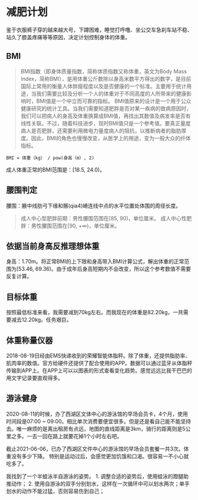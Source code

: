 # 减肥计划

鉴于衣服裤子穿的越来越大号，下蹲困难，睡觉打呼噜、坐公交车急刹车站不稳、站久了膝盖疼痛等等原因，决定计划控制身体的体重。

## BMI

> BMI指数（即身体质量指数，简称体质指数又称体重，英文为Body Mass Index，简称BMI），是用体重公斤数除以身高米数平方得出的数字，是目前国际上常用的衡量人体胖瘦程度以及是否健康的一个标准。主要用于统计用途，当我们需要比较及分析一个人的体重对于不同高度的人所带来的健康影响时，BMI值是一个中立而可靠的指标。
> BMI值原来的设计是一个用于公众健康研究的统计工具。当我们需要知道肥胖是否对某一疾病的致病原因时，我们可以把病人的身高及体重换算成BMI值，再找出其数值及病发率是否有线性关联。不过，随着科技进步，现时BMI值只是一个参考值。要真正量度病人是否肥胖，还需要利用微电力量度病人的阻抗，以推断病者的脂肪厚度。因此，BMI的角色也慢慢改变，从医学上的用途，变为一般大众的纤体指标。

    BMI = 体重（kg） / pow(身高（m）, 2)

成人体重正常的BMI范围是：[18.5, 24.0)。

## 腰围判定

腰围：腋中线肋弓下缘和髂(qia4)嵴连线中点的水平位置处体围的周径长度。

> 成人中心型肥胖前期：男性腰围范围在[85, 90)，单位厘米。
> 成人中心性肥胖：男性腰围范围在[90, +∞)，单位厘米。

## 依据当前身高反推理想体重

身高：1.70m。将正常BMI的上下限和身高带入BMI计算公式，解出体重的正常范围为[53.46, 69.36)。由于成年后身高短期内不会改变，所以这个参考数值不需要反复计算。

## 目标体重

按照最低标准来看，我需要减到70kg左右。而我现在的体重是82.20kg，一共需要减去12.20kg。任务艰巨。

## 体重称量仪器

2018-08-19日经由EMS快递收到的荣耀智能体脂秤。除了体重，还提供脂肪率、肌肉率的数值。官方给硬件还提供了配合使用的APP。数据可以通过蓝牙从体脂秤传输到APP上。在APP上可以以图表的形式查看变化趋势。感觉远远比我干巴巴的用文字记录要直观得多。

## 游泳健身

2020-08-11的时候，办了西湖区文体中心的游泳馆的早场会员卡，4个月，使用时间段是07:00 ~ 09:00。相比单次消费要便宜很多。但是还是看自己能不能坚持去。唯一麻烦的是离出租房有点远，地图的直线距离是3km，骑行的距离则是5公里之多。一去一回在路上就要花掉1个小时左右吧。

截止2021-06-06，已办了西湖区文件中心的游泳馆的早场会员套餐一共3次。体重没有多少下降。
特别是运动过后，会感觉更加饥饿和口渴。很容易一不小心就吃多了。

我找到了一个半蛙泳半自游泳的姿势。
    1. 调整合适的姿势后，使用蛙泳的蹬腿助推动作；
    2. 使用自游泳的双手分别划水，这样在一次循环中可以划水两次；单手划水的动作不能过猛，否则容易伤到自己；

